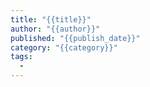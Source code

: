 ```yaml
---
title: "{{title}}"
author: "{{author}}"
published: "{{publish_date}}"
category: "{{category}}"
tags:
  - 
---
```

